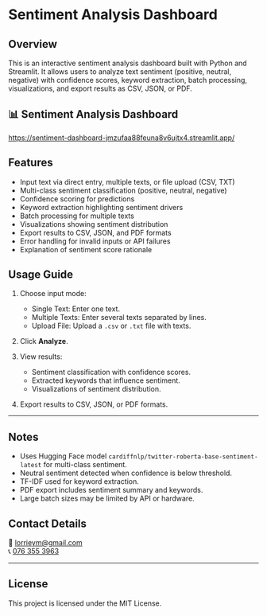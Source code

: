 # Sentiment Analysis Dashboard

## Overview
This is an interactive sentiment analysis dashboard built with Python and Streamlit. It allows users to analyze text sentiment (positive, neutral, negative) with confidence scores, keyword extraction, batch processing, visualizations, and export results as CSV, JSON, or PDF.

## 📊 Sentiment Analysis Dashboard
https://sentiment-dashboard-jmzufaa88feuna8v6ujtx4.streamlit.app/ 


## Features
- Input text via direct entry, multiple texts, or file upload (CSV, TXT)
- Multi-class sentiment classification (positive, neutral, negative)
- Confidence scoring for predictions
- Keyword extraction highlighting sentiment drivers
- Batch processing for multiple texts
- Visualizations showing sentiment distribution
- Export results to CSV, JSON, and PDF formats
- Error handling for invalid inputs or API failures
- Explanation of sentiment score rationale

## Usage Guide

1. Choose input mode:

   * Single Text: Enter one text.
   * Multiple Texts: Enter several texts separated by lines.
   * Upload File: Upload a `.csv` or `.txt` file with texts.
2. Click **Analyze**.
3. View results:

   * Sentiment classification with confidence scores.
   * Extracted keywords that influence sentiment.
   * Visualizations of sentiment distribution.
4. Export results to CSV, JSON, or PDF formats.

---

## Notes

* Uses Hugging Face model `cardiffnlp/twitter-roberta-base-sentiment-latest` for multi-class sentiment.
* Neutral sentiment detected when confidence is below threshold.
* TF-IDF used for keyword extraction.
* PDF export includes sentiment summary and keywords.
* Large batch sizes may be limited by API or hardware.

## Contact Details
📧 [lorrieym@gmail.com](mailto:lorrieym@gmail.com)  
📞 [076 355 3963](tel:+27763553963)


---

## License

This project is licensed under the MIT License.

